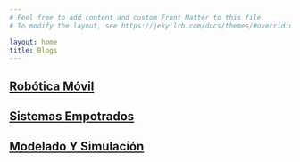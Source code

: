 ```yaml
---
# Feel free to add content and custom Front Matter to this file.
# To modify the layout, see https://jekyllrb.com/docs/themes/#overriding-theme-defaults

layout: home
title: Blogs
---
```


<h2><a href="/robotica-movil/">Robótica Móvil</a></h2>

<h2><a href="/sistemas-empotrados/">Sistemas Empotrados</a></h2>

<h2><a href="/modelado-simulacion/">Modelado Y Simulación</a></h2>
<br>
